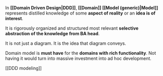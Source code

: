 In **[[Domain Driven Design|DDD]]**, **[[Domain]] [[Model (generic)|Model]]** represents distilled knowledge of some **aspect of reality** or an **idea is of interest**.

It is rigorously organized and structured most relevant **selective abstraction of the knowledge from BA head**. 

It is not just a diagram. It is the idea that diagram conveys.

Domain model is **must have** for the **domains with rich functionality**. Not having it would turn into massive investment into ad hoc development.

[[DDD modeling]]
